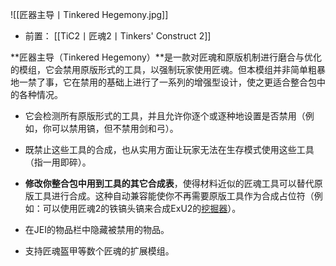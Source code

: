 ![[匠器主导丨Tinkered Hegemony.jpg]]
- 前置：
 [[TiC2丨匠魂2丨Tinkers' Construct 2]]

**匠器主导（Tinkered Hegemony）**是一款对匠魂和原版机制进行磨合与优化的模组，它会禁用原版形式的工具，以强制玩家使用匠魂。但本模组并非简单粗暴地一禁了事，它在禁用的基础上进行了一系列的增强型设计，使之更适合整合包中的各种情况。

- 它会检测所有原版形式的工具，并且允许你逐个或逐种地设置是否禁用（例如，你可以禁用镐，但不禁用剑和弓）。
    
- 既禁止这些工具的合成，也从实用方面让玩家无法在生存模式使用这些工具（指一用即碎）。
    
- **修改你整合包中用到工具的其它合成表**，使得材料近似的匠魂工具可以替代原版工具进行合成。这种自动兼容能使你不再需要原版工具作为合成占位符（例如：可以使用匠魂2的铁镐头镐来合成ExU2的[挖掘器](https://www.mcmod.cn/item/52426.html)）。
    
- 在JEI的物品栏中隐藏被禁用的物品。
    
- 支持匠魂盔甲等数个匠魂的扩展模组。